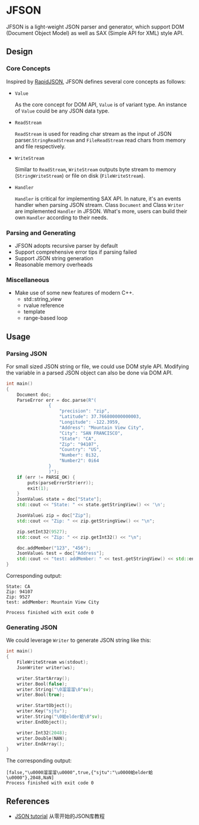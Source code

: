 # JFSON

JFSON is a light-weight JSON parser and generator, which support DOM (Document Object Model) as well as SAX (Simple API for XML) style API.

## Design

### Core Concepts

Inspired by [RapidJSON](https://github.com/Tencent/rapidjson), JFSON defines several core concepts as follows:

* `Value`

  As the core concept for DOM API, `Value` is of variant type. An instance of `Value` could be any JSON data type.   

* `ReadStream`

  `ReadStream` is used for reading char stream as the input of JSON parser.`StringReadStream` and `FileReadStream` read chars from memory and file respectively.

* `WriteStream`

  Similar to `ReadStream`, `WriteStream`  outputs byte stream to memory (`StringWriteStream`) or file on disk (`FileWriteStream`).

* `Handler`

  `Handler` is critical for implementing SAX API. In nature, it's an events handler when parsing JSON stream. Class `Document` and Class `Writer` are implemented `Handler` in JFSON. What's more, users can build their own `Handler` according to their needs.

### Parsing and Generating

* JFSON adopts recursive parser by default
* Support comprehensive error tips if parsing failed
* Support JSON string generation
* Reasonable memory overheads

### Miscellaneous

* Make use of some new features of modern C++. 
  * std::string_view
  * rvalue reference
  * template
  * range-based loop

## Usage

### Parsing JSON

For small sized JSON string or file, we could use DOM style API. Modifying the variable in a parsed JSON object can also be done via DOM API.

```c++
int main()
{
    Document doc;
    ParseError err = doc.parse(R"(
                {
                    "precision": "zip",
                    "Latitude": 37.766800000000003,
                    "Longitude": -122.3959,
                    "Address": "Mountain View City",
                    "City": "SAN FRANCISCO",
                    "State": "CA",
                    "Zip": "94107",
                    "Country": "US",
                    "Number": 0i32,
                    "Number2": 0i64
                }
                )");
    if (err != PARSE_OK) {
        puts(parseErrorStr(err));
        exit(1);
    }
    JsonValue& state = doc["State"];
    std::cout << "State: " << state.getStringView() << '\n';

    JsonValue& zip = doc["Zip"];
    std::cout << "Zip: " << zip.getStringView() << "\n";

    zip.setInt32(9527);
    std::cout << "Zip: " << zip.getInt32() << "\n";

    doc.addMember("123", "456");
    JsonValue& test = doc["Address"];
    std::cout << "test: addMember: " << test.getStringView() << std::endl;
}
```

Corresponding output:

```shell
State: CA
Zip: 94107
Zip: 9527
test: addMember: Mountain View City

Process finished with exit code 0
```

### Generating JSON

We could leverage `Writer` to generate JSON string like this:

```c++
int main()
{
    FileWriteStream ws(stdout);
    JsonWriter writer(ws);

    writer.StartArray();
    writer.Bool(false);
    writer.String("\0溜溜溜\0"sv);
    writer.Bool(true);

    writer.StartObject();
    writer.Key("sjtu");
    writer.String("\0蛤elder蛤\0"sv);
    writer.EndObject();

    writer.Int32(2048);
    writer.Double(NAN);
    writer.EndArray();
}
```

The corresponding output:

```shell
[false,"\u0000溜溜溜\u0000",true,{"sjtu":"\u0000蛤elder蛤\u0000"},2048,NaN]
Process finished with exit code 0
```

## References

* [JSON tutorial](https://github.com/miloyip/json-tutorial) 从零开始的JSON库教程

